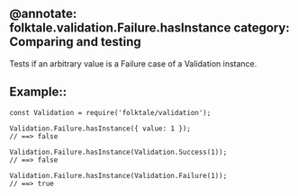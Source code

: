 @annotate: folktale.validation.Failure.hasInstance
category: Comparing and testing
---

Tests if an arbitrary value is a Failure case of a Validation instance.

## Example::

    const Validation = require('folktale/validation');

    Validation.Failure.hasInstance({ value: 1 });
    // ==> false

    Validation.Failure.hasInstance(Validation.Success(1));
    // ==> false

    Validation.Failure.hasInstance(Validation.Failure(1));
    // ==> true